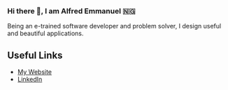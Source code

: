 ### Hi there 👋, I am Alfred Emmanuel 🇳🇬

Being an e-trained software developer and problem solver, I design useful and beautiful applications.

## Useful Links

<ul>
  <li><a href="https://www.codefred.me">My Website</a></li>
  
  <li><a href="https://www.linkedin.com/in/alfredemmanuelinyang/">LinkedIn</a></li>
</ul>

